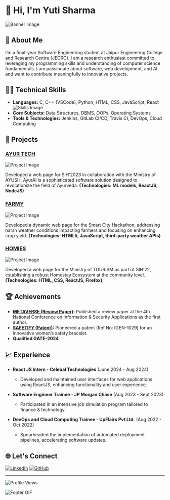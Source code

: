 # 👋 Hi, I'm Yuti Sharma

![Banner Image](https://user-images.githubusercontent.com/74038190/213760705-0d5bf320-4f43-4352-b74b-0889ae726bf7.gif) <!-- Replace with your banner image link -->

## 🚀 About Me

I’m a final-year Software Engineering student at Jaipur Engineering College and Research Centre (JECRC). I am a research enthusiast committed to leveraging my programming skills and understanding of computer science fundamentals. I am passionate about software, web development, and AI and want to contribute meaningfully to innovative projects.

## 🧑‍💻 Technical Skills

- **Languages:** C, C++ (VSCode), Python, HTML, CSS, JavaScript, React
 ![Skills Image](https://user-images.githubusercontent.com/74038190/212257454-16e3712e-945a-4ca2-b238-408ad0bf87e6.gif)
- **Core Subjects:** Data Structures, DBMS, OOPs, Operating Systems
- **Tools & Technologies:** Jenkins, GitLab CI/CD, Travis CI, DevOps, Cloud Computing

## 🌟 Projects

### [AYUR TECH](#) 
![Project Image]() <!-- Replace with your project image link -->

Developed a web page for SIH’2023 in collaboration with the Ministry of AYUSH. AyurAI is a sophisticated software solution designed to revolutionize the field of Ayurveda. **(Technologies: ML models, ReactJS, NodeJS)**

### [FARMY](#)
![Project Image]() <!-- Replace with your project image link -->

Developed a dynamic web page for the Smart City Hackathon, addressing harsh weather conditions impacting farmers and focusing on enhancing crop yield. **(Technologies: HTML5, JavaScript, third-party weather APIs)**

### [HOMIES](#)
![Project Image]() <!-- Replace with your project image link -->

Developed a web page for the Ministry of TOURISM as part of SIH’22, establishing a robust Homestay Ecosystem at the community level. **(Technologies: HTML, CSS, ReactJS, Firefox)**

## 🏆 Achievements

- **[METAVERSE (Review Paper)](#):** Published a review paper at the 4th National Conference on Information & Security Applications as the first author.
- **[SAFETIFY (Patent)](#):** Pioneered a patent (Ref.No: IGEN-1029) for an innovative women’s safety bracelet.
- **Qualified GATE-2024**

## 📈 Experience

- **React JS Intern - Celebal Technologies** (June 2024 - Aug 2024)
  - Developed and maintained user interfaces for web applications using ReactJS, enhancing functionality and user experience.

- **Software Engineer Trainee - JP Morgan Chase** (Aug 2023 - Sept 2023)
  - Participated in an intensive job simulation program tailored to finance & technology.

- **DevOps and Cloud Computing Trainee - UpFlairs Pvt Ltd.** (Aug 2022 - Oct 2022)
  - Spearheaded the implementation of automated deployment pipelines, accelerating software updates.

## 🌐 Let's Connect

[![LinkedIn](https://img.shields.io/badge/-LinkedIn-blue?style=flat&logo=Linkedin&logoColor=white)](https://www.linkedin.com/in/yuti-sharma/)
[![GitHub](https://img.shields.io/badge/-GitHub-black?style=flat&logo=GitHub&logoColor=white)](https://github.com/yutisharma)

---

![Profile Views](https://komarev.com/ghpvc/?username=yutisharma&color=brightgreen) <!-- Add your GitHub username -->

![Footer GIF](https://via.placeholder.com/800x150) <!-- Replace with your footer GIF link -->


